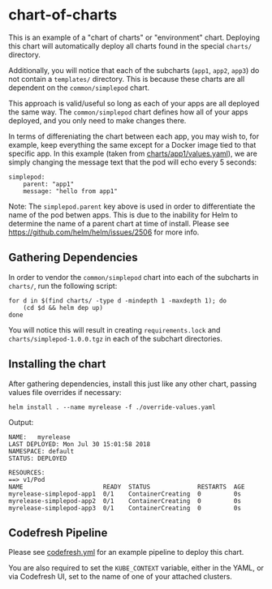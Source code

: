 # chart-of-charts

This is an example of a "chart of charts" or "environment" chart. Deploying this chart will automatically deploy all charts found in the special `charts/` directory.

Additionally, you will notice that each of the subcharts (`app1`, `app2`, `app3`) do not contain a `templates/` directory. This is because these charts are all dependent on the `common/simplepod` chart.

This approach is valid/useful so long as each of your apps are all deployed the same way. The `common/simplepod` chart defines how all of your apps deployed, and you only need to make changes there.

In terms of differeniating the chart between each app, you may wish to, for example, keep everything the same except for a Docker image tied to that specific app. In this example (taken from [charts/app1/values.yaml](https://github.com/codefresh-io/helm-chart-examples/blob/master/chart-of-charts/charts/app1/values.yaml)), we are simply changing the message text that the pod will echo every 5 seconds:

```
simplepod:
    parent: "app1"
    message: "hello from app1"
```

Note: The `simplepod.parent` key above is used in order to differentiate the name of the pod betwen apps. This is due to the inability for Helm to determine the name of a parent chart at time of install. Please see https://github.com/helm/helm/issues/2506 for more info.

## Gathering Dependencies

In order to vendor the `common/simplepod` chart into each of the subcharts in `charts/`, run the following script:

```
for d in $(find charts/ -type d -mindepth 1 -maxdepth 1); do
    (cd $d && helm dep up)
done
```

You will notice this will result in creating `requirements.lock` and `charts/simplepod-1.0.0.tgz` in each of the subchart directories.

## Installing the chart

After gathering dependencies, install this just like any other chart, passing values file overrides if necessary:

```
helm install . --name myrelease -f ./override-values.yaml
```

Output:

```
NAME:   myrelease
LAST DEPLOYED: Mon Jul 30 15:01:58 2018
NAMESPACE: default
STATUS: DEPLOYED

RESOURCES:
==> v1/Pod
NAME                      READY  STATUS             RESTARTS  AGE
myrelease-simplepod-app1  0/1    ContainerCreating  0         0s
myrelease-simplepod-app2  0/1    ContainerCreating  0         0s
myrelease-simplepod-app3  0/1    ContainerCreating  0         0s
```

## Codefresh Pipeline

Please see [codefresh.yml](https://github.com/codefresh-io/helm-chart-examples/blob/master/chart-of-charts/codefresh.yml) for an example pipeline to deploy this chart.

You are also required to set the `KUBE_CONTEXT` variable, either in the YAML, or via Codefresh UI, set to the name of one of your attached clusters.
